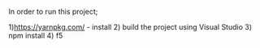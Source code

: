 
In order to run this project;

1)https://yarnpkg.com/ -  install
2) build the project using Visual Studio
3) npm install
4) f5
